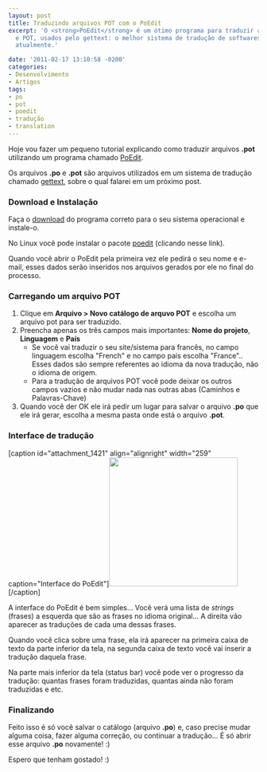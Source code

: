 ```yaml
---
layout: post
title: Traduzindo arquivos POT com o PoEdit
excerpt: 'O <strong>PoEdit</strong> é um ótimo programa para traduzir arquivos PO
  e POT, usados pelo gettext: o melhor sistema de tradução de softwares, sites e sistemas
  atualmente.'

date: '2011-02-17 13:10:58 -0200'
categories:
- Desenvolvimento
- Artigos
tags:
- po
- pot
- poedit
- tradução
- translation
---
```

<p>Hoje vou fazer um pequeno tutorial explicando como traduzir arquivos <strong>.pot</strong> utilizando um programa chamado <a href="http://www.poedit.net/">PoEdit</a>.</p>
<p>Os arquivos <strong>.po</strong> e <strong>.pot</strong> são arquivos utilizados em um sistema de tradução chamado <a href="http://en.wikipedia.org/wiki/GNU_gettext">gettext</a>, sobre o qual falarei em um próximo post.</p>
<h3>Download e Instalação</h3>
<p>Faça o <a href="http://www.poedit.net/download.php">download</a> do programa correto para o seu sistema operacional e instale-o.</p>
<p>No Linux você pode instalar o pacote <a href="apt:poedit">poedit</a> (clicando nesse link).</p>
<p>Quando você abrir o PoEdit pela primeira vez ele pedirá o seu nome e e-mail, esses dados serão inseridos nos arquivos gerados por ele no final do processo.</p>
<h3>Carregando um arquivo POT</h3>
<ol>
<li>Clique em <strong>Arquivo &gt; Novo catálogo de arquvo POT</strong> e escolha um arquivo pot para ser traduzido.</li>
<li>Preencha apenas os três campos mais importantes: <strong>Nome do projeto</strong>, <strong>Linguagem</strong> e <strong>País</strong>
<ul>
<li>Se você vai traduzir o seu site/sistema para francês, no campo linguagem escolha "French" e no campo país escolha "France".. Esses dados são sempre referentes ao idioma da nova tradução, não o idioma de origem.</li>
<li>Para a tradução de arquivos POT você pode deixar os outros campos vazios e não mudar nada nas outras abas (Caminhos e Palavras-Chave)</li>
</ul>
</li>
<li>Quando você der OK ele irá pedir um lugar para salvar o arquivo <strong>.po</strong> que ele irá gerar, escolha a mesma pasta onde está o arquivo <strong>.pot</strong>.</li>
</ol>
<h3>Interface de tradução</h3>
<p>[caption id="attachment_1421" align="alignright" width="259" caption="Interface do PoEdit"]<a href="http://blog.thiagobelem.net/wp-content/uploads/2011/02/poedit.png"><img class="size-medium wp-image-1421" title="PoEdit" src="http://blog.thiagobelem.net/wp-content/uploads/2011/02/poedit.png" alt="" width="259" /></a>[/caption]</p>
<p>A interface do PoEdit é bem simples... Você verá uma lista de <em>strings</em> (frases) a esquerda que são as frases no idioma original... A direita vão aparecer as traduções de cada uma dessas frases.</p>
<p>Quando você clica sobre uma frase, ela irá aparecer na primeira caixa de texto da parte inferior da tela, na segunda caixa de texto você vai inserir a tradução daquela frase.</p>
<p>Na parte mais inferior da tela (status bar) você pode ver o progresso da tradução: quantas frases foram traduzidas, quantas ainda não foram traduzidas e etc.</p>
<h3>Finalizando</h3>
<p>Feito isso é só você salvar o catálogo (arquivo <strong>.po</strong>) e, caso precise mudar alguma coisa, fazer alguma correção, ou continuar a tradução... É só abrir esse arquivo <strong>.po</strong> novamente! :)</p>
<p>Espero que tenham gostado! :)</p>
